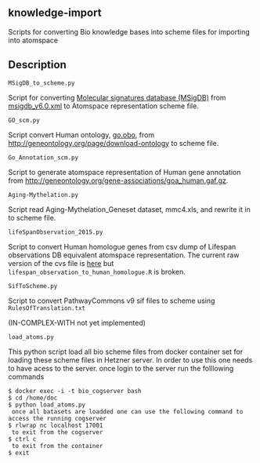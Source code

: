 knowledge-import
----------------
Scripts for converting Bio knowledge bases into scheme files for importing into  atomspace

Description
-----------

```
MSigDB_to_scheme.py
```
Script for converting [Molecular signatures database (MSigDB)](http://software.broadinstitute.org/gsea/msigdb/index.jsp) from [msigdb_v6.0.xml](http://software.broadinstitute.org/gsea/msigdb/download_file.jsp?filePath=/resources/msigdb/6.0/msigdb_v6.0.xml) to Atomspace representation scheme file.

```
GO_scm.py
```
Script convert Human ontology, [go.obo](http://purl.obolibrary.org/obo/go.obo), from http://geneontology.org/page/download-ontology to scheme file.

```
Go_Annotation_scm.py
```
Script to generate atomspace representation of Human gene annotation from http://geneontology.org/gene-associations/goa_human.gaf.gz.

```
Aging-Mythelation.py
```
Script read Aging-Mythelation_Geneset dataset, mmc4.xls, and rewrite it in to scheme file.

```
lifeSpanObservation_2015.py
```
Script to convert Human homologue genes from csv dump of Lifespan observations DB  equivalent atomspace representation.  The current raw version of the cvs file is [here](http://lifespandb.sageweb.org/search?format=csv)
but `lifespan_observation_to_human_homologue.R`  is broken.

```
SifToScheme.py
```
Script to convert PathwayCommons v9 sif files to scheme using
`RulesOfTranslation.txt`

(IN-COMPLEX-WITH not yet implemented)
```
load_atoms.py
```
This python script load all bio scheme files from docker container set for loading these scheme files in Hetzner server. In order to use this one needs to have acess to the server. once login to the server run the folllowing commands

	$ docker exec -i -t bio_cogserver bash
	$ cd /home/doc
	$ python load_atoms.py
	 once all batasets are loadded one can use the following command to access the running cogserver
	$ rlwrap nc localhost 17001
	 to exit from the cogserver
	$ ctrl c
	 to exit from the container
	$ exit
